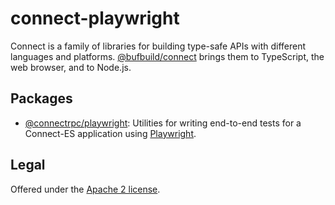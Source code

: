 # connect-playwright

Connect is a family of libraries for building type-safe APIs with different languages and platforms.
[@bufbuild/connect](https://www.npmjs.com/package/@bufbuild/connect) brings them to TypeScript,
the web browser, and to Node.js.

## Packages

- [@connectrpc/playwright](https://www.npmjs.com/package/@connectrpc/playwright):
  Utilities for writing end-to-end tests for a Connect-ES application using [Playwright](https://playwright.dev/).

## Legal

Offered under the [Apache 2 license](./LICENSE).
